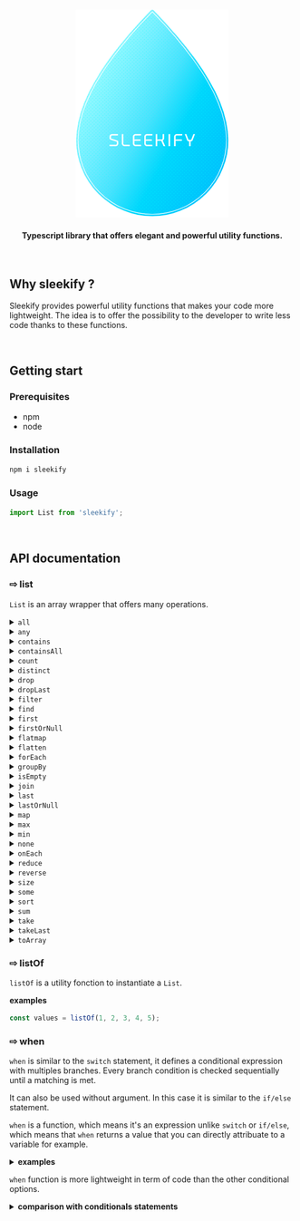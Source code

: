 <h3 align=center>
    <img src="logo_sleekify.png" alt="Sublime's custom image" style="text-align: center"/>
</h3>
<h4 align=center>
    <div>Typescript library that offers elegant and powerful utility functions.</div>
</h4>

<br/>

## Why sleekify ?

Sleekify provides powerful utility functions that makes your code more lightweight. The idea is to offer the possibility to the developer to write less code thanks to these functions.

<br/>

## Getting start

### Prerequisites

- npm
- node

### Installation

  ```sh
  npm i sleekify
  ```

### Usage

  ```ts
  import List from 'sleekify';
  ```

<br/>

## API documentation

### ⇨ list

`List` is an array wrapper that offers many operations.


<details><summary><code>all</code></summary>

> Check if every element matches the predicate, if that's the case then returns `true`, else `false`

**example :**

```ts
const values = new List(1, 2, 3, 4, 5);
values.all(value => !isNaN(value)); // returns true
values.all(value => isNaN(value)); // returns false
```

</details>

<details><summary><code>any</code></summary>


> Check if there's at least one element matching the predicate, if that's the case then returns `true`, else `false`

**example :**

```ts
const values = new List(1, 2, 3, 4, 5);
values.any(value => value === 3); // returns true
values.any(value => value === 0); // returns false
```

</details>

<details><summary><code>contains</code></summary>

> Check if there's at least one element matching the given entry, if that's the case then returns `true`, else `false`

**example :**

```ts
const bob: Person = {name: 'Bob', age: 18};
const jo: Person = {name: 'Jo', age: 22};

const values = new List(bob, jo);
values.contains({name: 'Jo', age: 22}); // returns true
values.contains({name: 'Jo', age: 23}); // returns false
```

</details>

<details><summary><code>containsAll</code></summary>

> Check if the given entries are presents in the list, if that's the case then returns `true`, else `false`

**example :**

```ts
const bob: Person = {name: 'Bob', age: 18};
const jo: Person = {name: 'Jo', age: 22};

const values = new List(bob, jo);
values.containsAll([{name: 'Bob', age: 18}, {name: 'Jo', age: 22}]); // returns true
values.containsAll({name: 'Bob', age: 18}, {name: 'Jo', age: 23}); // returns false
```

</details>

<details><summary><code>count</code></summary>
</details>

<details><summary><code>distinct</code></summary>
</details>

<details><summary><code>drop</code></summary>
</details>

<details><summary><code>dropLast</code></summary>
</details>

<details><summary><code>filter</code></summary>
</details>

<details><summary><code>find</code></summary>
</details>

<details><summary><code>first</code></summary>
</details>

<details><summary><code>firstOrNull</code></summary>
</details>

<details><summary><code>flatmap</code></summary>
</details>

<details><summary><code>flatten</code></summary>
</details>

<details><summary><code>forEach</code></summary>
</details>

<details><summary><code>groupBy</code></summary>
</details>

<details><summary><code>isEmpty</code></summary>
</details>

<details><summary><code>join</code></summary>
</details>

<details><summary><code>last</code></summary>
</details>

<details><summary><code>lastOrNull</code></summary>
</details>

<details><summary><code>map</code></summary>
</details>

<details><summary><code>max</code></summary>
</details>

<details><summary><code>min</code></summary>
</details>

<details><summary><code>none</code></summary>
</details>

<details><summary><code>onEach</code></summary>
</details>

<details><summary><code>reduce</code></summary>
</details>

<details><summary><code>reverse</code></summary>
</details>

<details><summary><code>size</code></summary>
</details>

<details><summary><code>some</code></summary>
</details>

<details><summary><code>sort</code></summary>
</details>

<details><summary><code>sum</code></summary>
</details>

<details><summary><code>take</code></summary>
</details>

<details><summary><code>takeLast</code></summary>
</details>

<details><summary><code>toArray</code></summary>
</details>

### ⇨ listOf

<p>
    <code>listOf</code> is a utility fonction to instantiate a <code>List</code>.
</p>

<b>examples</b>

```ts
const values = listOf(1, 2, 3, 4, 5);
```

### ⇨ when

<p>
<code>when</code> is similar to the <code>switch</code> statement, it defines a conditional expression with multiples branches. Every branch condition is checked sequentially until a matching is met.

It can also be used without argument. In this case it is similar to the <code>if/else</code> statement.

<code>when</code> is a function, which means it's an expression unlike <code>switch</code> or <code>if/else</code>, which means that `when` returns a value that you can directly attribuate to a variable for example.
</p>

<details><summary><b>examples</b></summary>
<table>
<th><code>with argument</code></th>
<th><code>without argument</code></th>
<tr>
<td>

```ts
const colorName = getRandomColor();

const color = when(colorName, [
    'orange', () => new Orange(),
    ['red', 'redish'], () => new Red(),
    'green', () => new Green(),
    () => undefined // default value
]);
```

</td>
<td>

```ts
const darkColorName = getRandomColor();
const lightColorName = getRandomColor();

const color = when([
    darkColorName === 'black', () => new Black(),
    lightColorName === 'white', () => new White(),
    lightColorName === 'yellow', () => new Yellow(),
    () => undefined // default value
]);
```

</td>
</tr>
</table>
</details>

`when` function is more lightweight in term of code than the other conditional options.
<details><summary><b>comparison with conditionals statements</b></summary>
<table>
<th><code>when</code></th>
<th><code>if/else</code> with brackets</th>
<th><code>if/else</code> without brackets</th>
<th><code>switch</code></th>
<tr>
<td>

```ts
const colorName = getRandomColor();

const color = when(colorName, [
    'orange', () => new Orange(),
    ['red', 'redish'], () => new Red(),
    'green', () => new Green(),
    () => undefined
]);










```

</td>
<td>

```ts
const colorName = getRandomColor();

let color = undefined;
if (colorName === 'orange') {
    color = new Orange();
} else if (colorName === 'red' || colorName === 'redish') {
    color = new Red();
} else if (colorName === 'green') {
    color = new Green();
}








```

</td>
<td>

```ts
const colorName = getRandomColor();

let color;
if (colorName === 'orange') color = new Orange();
else if (colorName === 'red' || colorName === 'redish') color = new Red();
else if (colorName === 'green') color = new Green();
else color = undefined;











```

</td>
<td>

```ts
const colorName = getRandomColor();

let color;
switch (color) {
    case 'orange':
        color = new Orange();
        break;
    case 'red':
    case 'redish':
        color = new Red();
        break;
    case 'green':
        color = new Green();
        break;
    default:
        color = undefined;
        break;
}
```

</td>
</tr>
</table>
</details>
